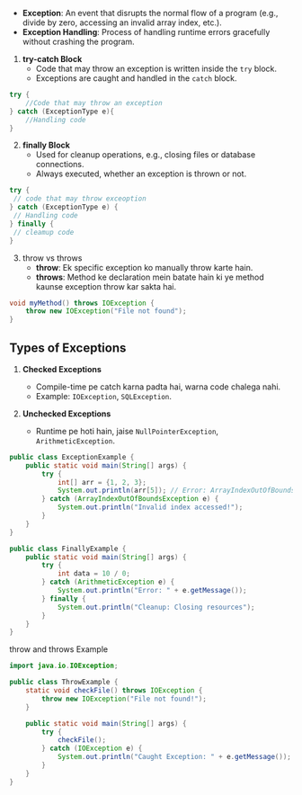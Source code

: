- **Exception**: An event that disrupts the normal flow of a program (e.g., divide by zero, accessing an invalid array index, etc.).
- **Exception Handling**: Process of handling runtime errors gracefully without crashing the program.

1. **try-catch Block**
	- Code that may throw an exception is written inside the `try` block.
	- Exceptions are caught and handled in the `catch` block.

```java
try {
	//Code that may throw an exception
} catch (ExceptionType e){
	//Handling code
}
```

2. **finally Block**
	- Used for cleanup operations, e.g., closing files or database connections.
	- Always executed, whether an exception is thrown or not.

```java
try {
 // code that may throw exceoption
} catch (ExceptionType e) {
 // Handling code
} finally {
 // cleamup code
}
```

3. throw vs throws 
	- **throw**: Ek specific exception ko manually throw karte hain.
	- **throws**: Method ke declaration mein batate hain ki ye method kaunse exception throw kar sakta hai.

```java
void myMethod() throws IOException { 
	throw new IOException("File not found"); 
}
```

## Types of Exceptions

1.  **Checked Exceptions**
    - Compile-time pe catch karna padta hai, warna code chalega nahi.
    - Example: `IOException`, `SQLException`.

2. **Unchecked Exceptions**
    - Runtime pe hoti hain, jaise `NullPointerException`, `ArithmeticException`.

```java
public class ExceptionExample {
    public static void main(String[] args) {
        try {
            int[] arr = {1, 2, 3};
            System.out.println(arr[5]); // Error: ArrayIndexOutOfBoundsException
        } catch (ArrayIndexOutOfBoundsException e) {
            System.out.println("Invalid index accessed!");
        }
    }
}
```

```java
public class FinallyExample {
    public static void main(String[] args) {
        try {
            int data = 10 / 0;
        } catch (ArithmeticException e) {
            System.out.println("Error: " + e.getMessage());
        } finally {
            System.out.println("Cleanup: Closing resources");
        }
    }
}
```

throw and throws Example

```java
import java.io.IOException;

public class ThrowExample {
    static void checkFile() throws IOException {
        throw new IOException("File not found!");
    }

    public static void main(String[] args) {
        try {
            checkFile();
        } catch (IOException e) {
            System.out.println("Caught Exception: " + e.getMessage());
        }
    }
}
```

